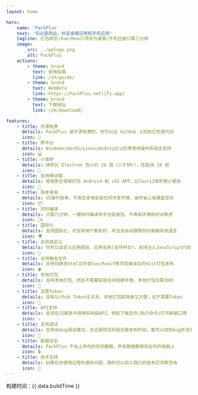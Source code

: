 ```yaml
---
layout: home

hero:
    name: 'PackPlus'
    text: '何必是网站，秒变桌面应用和手机应用'
    tagline: 打包网页/Vue/React项目为桌面/手机应用只需几分钟
    image:
        src: ../pplogo.png
        alt: PackPlus
    actions:
        - theme: brand
          text: 使用指南
          link: /zh/guide/
        - theme: brand
          text: WebBeta
          link: https://PackPlus.netlify.app/
        - theme: brand
          text: 下载地址
          link: /zh/download/

features:
    - title: 开源免费
      details: PackPlus 是开源免费的，你可以在 GitHub 上找到它的源代码
      icon: 🐙
    - title: 跨平台
      details: Windows/macOS/Linux/Android/iOS等常用操作系统全支持
      icon: 💻
    - title: 小体积
      details: 体积比 Electron 包小约 20 倍（小于5M!），性能快 10 倍
      icon: 🚀
    - title: 支持移动端
      details: 使用原生框架打包 Android 和 iOS APP，比Tauri2体积更小更快
      icon: 📲
    - title: 简单易用
      details: UI操作简单，不用在本地安装任何开发环境，省时省心省硬盘空间
      icon: 📦
    - title: 同时编译
      details: 只需几分钟，一键同时编译多平台安装包，不再有环境和时间焦虑
      icon: 🧘‍♀️
    - title: 国际化
      details: 支持国际化，对全球用户都友好，并且会自动跟随你的电脑系统语言
      icon: 🌍
    - title: 支持自定义
      details: 你可以自定义应用图标、应用名称(支持中文)，支持注入JavaScript代码
      icon: 🎨
    - title: 支持静态文件
      details: 支持将静态html文件或Vue/React等项目编译后的dist打包发布
      icon: 🍀
    - title: 本地打包
      details: 支持本地打包，而且不需要安装任何依赖环境，本地打包仅需30秒
      icon: 🍔
    - title: 无需Token
      details: 没有Github Token没关系，本地打包即简单又方便，还不需要Token
      icon: 🥥
    - title: API支持
      details: 支持在JS脚本中调用系统级API，例如下载文件/执行命令/打开新窗口等
      icon: ⚔️
    - title: 支持调试
      details: 支持debug调试模式，无论是预览阶段还是发布阶段，都可以找到bug并消灭bug
      icon: 🐞
    - title: 数据安全
      details: PackPlus 不会上传你的任何数据，所有数据都保存在你的电脑上
      icon: 🔒
    - title: 技术支持
      details: 如果在你使用过程中遇到问题，随时可以加入我们的技术交流群咨询
      icon: 💬
---
```

<Notes />
<div :class="$style.buildInfo">
    <span :class="$style.buildTime">构建时间：{{ data.buildTime }}</span>
</div>

<script setup>
import { data } from '../static/js/buildtime.data.ts'
import Notes from "../widgets/notes.vue"
</script>

<style module>

.buildInfo{
    display: flex;
    flex-direction: row;
    justify-content: flex-end;
    margin-top: 20px;
}

.buildTime{
    color: gray;
}
</style>

